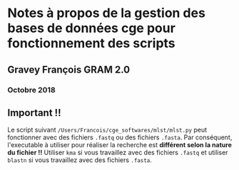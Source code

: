 # Notes à propos de la gestion des bases de données cge pour fonctionnement des scripts

## Gravey François GRAM 2.0
### Octobre 2018

## Important !!


Le script suivant `/Users/Francois/cge_softwares/mlst/mlst.py` peut fonctionner avec des fichiers `.fastq` ou des fichiers `.fasta`. Par conséquent, l'executable à utiliser pour réaliser la recherche est **différent selon la nature du fichier !!** Utiliser `kma` si vous travaillez avec des fichiers `.fastq` et utiliser `blastn` si vous travaillez avec des fichiers `.fasta`.
